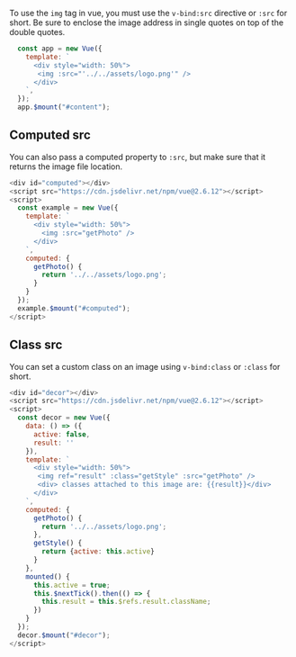 To use the `img` tag in vue, you must use the `v-bind:src` directive or `:src` for short.
Be sure to enclose the image address in single quotes on top of the double quotes.

```javascript
  const app = new Vue({
    template: `
      <div style="width: 50%">
       <img :src="'../../assets/logo.png'" />
      </div>
    `,
  });
  app.$mount("#content");
```

<div id="content"></div>
<script src="https://cdn.jsdelivr.net/npm/vue@2.6.12"></script>
<script>
  const app = new Vue({
    template: `
      <div style="width: 50%">
       <img :src="'../../assets/logo.png'" />
      </div>
    `,
  });
  app.$mount("#content");
</script>

## Computed src

You can also pass a computed property to `:src`, but make sure that it returns the image file location.


```javascript
<div id="computed"></div>
<script src="https://cdn.jsdelivr.net/npm/vue@2.6.12"></script>
<script>
  const example = new Vue({
    template: `
      <div style="width: 50%">
        <img :src="getPhoto" />
      </div>
    `,
    computed: {
      getPhoto() {
        return '../../assets/logo.png';
      }
    }
  });
  example.$mount("#computed");
</script>
```

<div id="computed"></div>
<script src="https://cdn.jsdelivr.net/npm/vue@2.6.12"></script>
<script>
  const example = new Vue({
    template: `
      <div style="width: 50%">
       <img :src="getPhoto" />
      </div>
    `,
    computed: {
      getPhoto() {
        return '../../assets/logo.png';
      }
    }
  });
  example.$mount("#computed");
</script>

## Class src

You can set a custom class on an image using `v-bind:class` or `:class` for short.

```javascript
<div id="decor"></div>
<script src="https://cdn.jsdelivr.net/npm/vue@2.6.12"></script>
<script>
  const decor = new Vue({
    data: () => ({
      active: false,
      result: ''
    }),
    template: `
      <div style="width: 50%">
       <img ref="result" :class="getStyle" :src="getPhoto" />
       <div> classes attached to this image are: {{result}}</div>
      </div>
    `,
    computed: {
      getPhoto() {
        return '../../assets/logo.png';
      },
      getStyle() {
        return {active: this.active}
      }
    },
    mounted() {
      this.active = true;
      this.$nextTick().then(() => {
        this.result = this.$refs.result.className;
      })
    }
  });
  decor.$mount("#decor");
</script>
```

<div id="decor"></div>
<script src="https://cdn.jsdelivr.net/npm/vue@2.6.12"></script>
<script>
  const decor = new Vue({
    data: () => ({
      active: false,
      result: ''
    }),
    template: `
      <div style="width: 50%">
       <img ref="result" :class="getStyle" :src="getPhoto" />
       <div> classes attached to this image are: {{result}}</div>
      </div>
    `,
    computed: {
      getPhoto() {
        return '../../assets/logo.png';
      },
      getStyle() {
        return {active: this.active}
      }
    },
    mounted() {
      this.active = true;
      this.$nextTick().then(() => {
        this.result = this.$refs.result.className;
      })
    }
  });
  decor.$mount("#decor");
</script>